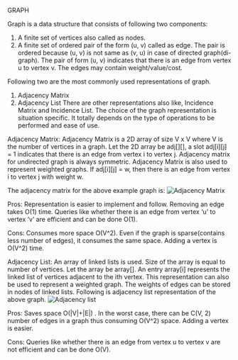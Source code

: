 GRAPH

Graph is a data structure that consists of following two components:
1. A finite set of vertices also called as nodes.
2. A finite set of ordered pair of the form (u, v) called as edge.
The pair is ordered because (u, v) is not same as (v, u) in case of directed graph(di-graph). The pair of form (u, v) indicates that there is an edge from vertex u to vertex v. The edges may contain weight/value/cost.

Following two are the most commonly used representations of graph.
1. Adjacency Matrix
2. Adjacency List
There are other representations also like, Incidence Matrix and Incidence List. The choice of the graph representation is situation specific. It totally depends on the type of operations to be performed and ease of use.

Adjacency Matrix:
Adjacency Matrix is a 2D array of size V x V where V is the number of vertices in a graph. Let the 2D array be adj[][], a slot adj[i][j] = 1 indicates that there is an edge from vertex i to vertex j. Adjacency matrix for undirected graph is always symmetric. Adjacency Matrix is also used to represent weighted graphs. If adj[i][j] = w, then there is an edge from vertex i to vertex j with weight w.

The adjacency matrix for the above example graph is:
  ![Adjacency Matrix](http://d1gjlxt8vb0knt.cloudfront.net//wp-content/uploads/adjacency_matrix_representation.png)
  
Pros:
Representation is easier to implement and follow. Removing an edge takes O(1) time. Queries like whether there is an edge from vertex ‘u’ to vertex ‘v’ are efficient and can be done O(1).

Cons:
Consumes more space O(V^2). Even if the graph is sparse(contains less number of edges), it consumes the same space. Adding a vertex is O(V^2) time.

Adjacency List:
An array of linked lists is used. Size of the array is equal to number of vertices. Let the array be array[]. An entry array[i] represents the linked list of vertices adjacent to the ith vertex. This representation can also be used to represent a weighted graph. The weights of edges can be stored in nodes of linked lists. Following is adjacency list representation of the above graph.
 ![Adjacency list](http://d1gjlxt8vb0knt.cloudfront.net//wp-content/uploads/adjacency_list_representation.png)
 
Pros: 
Saves space O(|V|+|E|) . In the worst case, there can be C(V, 2) number of edges in a graph thus consuming O(V^2) space. Adding a vertex is easier.

Cons: 
Queries like whether there is an edge from vertex u to vertex v are not efficient and can be done O(V).
